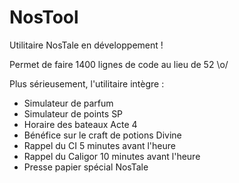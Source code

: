 # NosTool
Utilitaire NosTale en développement !

Permet de faire 1400 lignes de code au lieu de 52 \o/


Plus sérieusement, l'utilitaire intègre :

- Simulateur de parfum
- Simulateur de points SP
- Horaire des bateaux Acte 4
- Bénéfice sur le craft de potions Divine
- Rappel du CI 5 minutes avant l'heure
- Rappel du Caligor 10 minutes avant l'heure
- Presse papier spécial NosTale
